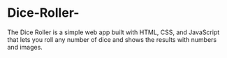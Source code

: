 # Dice-Roller-
The Dice Roller is a simple web app built with HTML, CSS, and JavaScript that lets you roll any number of dice and shows the results with numbers and images.
